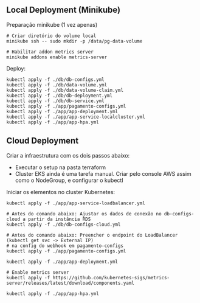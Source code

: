 
## Local Deployment (Minikube)

Preparação minikube (1 vez apenas)

    # Criar diretório do volume local
	minikube ssh -- sudo mkdir -p /data/pg-data-volume

    # Habilitar addon metrics server
    minikube addons enable metrics-server

Deploy:

    kubectl apply -f ./db/db-configs.yml
    kubectl apply -f ./db/data-volume.yml
    kubectl apply -f ./db/data-volume-claim.yml
    kubectl apply -f ./db/db-deployment.yml
    kubectl apply -f ./db/db-service.yml
    kubectl apply -f ./app/pagamento-configs.yml
    kubectl apply -f ./app/app-deployment.yml
    kubectl apply -f ./app/app-service-localcluster.yml
    kubectl apply -f ./app/app-hpa.yml

## Cloud Deployment

Criar a infraestrutura com os dois passos abaixo:
- Executar o setup na pasta terraform
- Cluster EKS ainda é uma tarefa manual. Criar pelo console AWS assim como o NodeGroup, e configurar o kubectl

Iniciar os elementos no cluster Kubernetes:

    kubectl apply -f ./app/app-service-loadbalancer.yml

    # Antes do comando abaixo: Ajustar os dados de conexão no db-configs-cloud a partir da instância RDS
    kubectl apply -f ./db/db-configs-cloud.yml
    
    # Antes do comando abaixo: Preencher o endpoint do LoadBalancer (kubectl get svc -> External IP) 
    # na config do webhook em pagamento-configs
    kubectl apply -f ./app/pagamento-configs.yml

    kubectl apply -f ./app/app-deployment.yml 

    # Enable metrics server
    kubectl apply -f https://github.com/kubernetes-sigs/metrics-server/releases/latest/download/components.yaml

    kubectl apply -f ./app/app-hpa.yml

